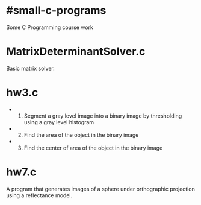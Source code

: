 
#small-c-programs
================

Some C Programming course work

# MatrixDeterminantSolver.c 

Basic matrix solver. 

# hw3.c 

* 1) Segment a gray level image into a binary image by thresholding using a gray level histogram 
* 2) Find the area of the object in the binary image 
* 3) Find the center of area of the object in the binary image 

# hw7.c 

A program that generates images of a sphere under orthographic projection using a reflectance model. 

